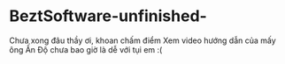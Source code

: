 # BeztSoftware-unfinished-
Chưa xong đâu thầy ơi, khoan chấm điểm Xem video hướng dẫn của mấy ông Ấn Độ chưa bao giờ là dễ với tụi em :(  
